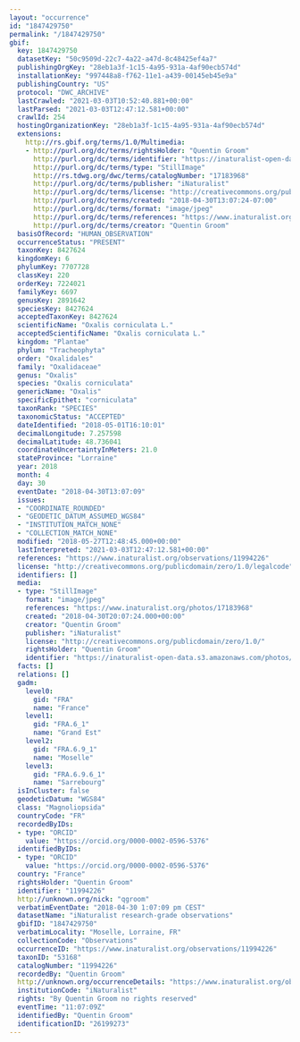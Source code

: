 ```yaml
---
layout: "occurrence"
id: "1847429750"
permalink: "/1847429750"
gbif:
  key: 1847429750
  datasetKey: "50c9509d-22c7-4a22-a47d-8c48425ef4a7"
  publishingOrgKey: "28eb1a3f-1c15-4a95-931a-4af90ecb574d"
  installationKey: "997448a8-f762-11e1-a439-00145eb45e9a"
  publishingCountry: "US"
  protocol: "DWC_ARCHIVE"
  lastCrawled: "2021-03-03T10:52:40.881+00:00"
  lastParsed: "2021-03-03T12:47:12.581+00:00"
  crawlId: 254
  hostingOrganizationKey: "28eb1a3f-1c15-4a95-931a-4af90ecb574d"
  extensions:
    http://rs.gbif.org/terms/1.0/Multimedia:
    - http://purl.org/dc/terms/rightsHolder: "Quentin Groom"
      http://purl.org/dc/terms/identifier: "https://inaturalist-open-data.s3.amazonaws.com/photos/17183968/original.jpeg?1525191005"
      http://purl.org/dc/terms/type: "StillImage"
      http://rs.tdwg.org/dwc/terms/catalogNumber: "17183968"
      http://purl.org/dc/terms/publisher: "iNaturalist"
      http://purl.org/dc/terms/license: "http://creativecommons.org/publicdomain/zero/1.0/"
      http://purl.org/dc/terms/created: "2018-04-30T13:07:24-07:00"
      http://purl.org/dc/terms/format: "image/jpeg"
      http://purl.org/dc/terms/references: "https://www.inaturalist.org/photos/17183968"
      http://purl.org/dc/terms/creator: "Quentin Groom"
  basisOfRecord: "HUMAN_OBSERVATION"
  occurrenceStatus: "PRESENT"
  taxonKey: 8427624
  kingdomKey: 6
  phylumKey: 7707728
  classKey: 220
  orderKey: 7224021
  familyKey: 6697
  genusKey: 2891642
  speciesKey: 8427624
  acceptedTaxonKey: 8427624
  scientificName: "Oxalis corniculata L."
  acceptedScientificName: "Oxalis corniculata L."
  kingdom: "Plantae"
  phylum: "Tracheophyta"
  order: "Oxalidales"
  family: "Oxalidaceae"
  genus: "Oxalis"
  species: "Oxalis corniculata"
  genericName: "Oxalis"
  specificEpithet: "corniculata"
  taxonRank: "SPECIES"
  taxonomicStatus: "ACCEPTED"
  dateIdentified: "2018-05-01T16:10:01"
  decimalLongitude: 7.257598
  decimalLatitude: 48.736041
  coordinateUncertaintyInMeters: 21.0
  stateProvince: "Lorraine"
  year: 2018
  month: 4
  day: 30
  eventDate: "2018-04-30T13:07:09"
  issues:
  - "COORDINATE_ROUNDED"
  - "GEODETIC_DATUM_ASSUMED_WGS84"
  - "INSTITUTION_MATCH_NONE"
  - "COLLECTION_MATCH_NONE"
  modified: "2018-05-27T12:48:45.000+00:00"
  lastInterpreted: "2021-03-03T12:47:12.581+00:00"
  references: "https://www.inaturalist.org/observations/11994226"
  license: "http://creativecommons.org/publicdomain/zero/1.0/legalcode"
  identifiers: []
  media:
  - type: "StillImage"
    format: "image/jpeg"
    references: "https://www.inaturalist.org/photos/17183968"
    created: "2018-04-30T20:07:24.000+00:00"
    creator: "Quentin Groom"
    publisher: "iNaturalist"
    license: "http://creativecommons.org/publicdomain/zero/1.0/"
    rightsHolder: "Quentin Groom"
    identifier: "https://inaturalist-open-data.s3.amazonaws.com/photos/17183968/original.jpeg?1525191005"
  facts: []
  relations: []
  gadm:
    level0:
      gid: "FRA"
      name: "France"
    level1:
      gid: "FRA.6_1"
      name: "Grand Est"
    level2:
      gid: "FRA.6.9_1"
      name: "Moselle"
    level3:
      gid: "FRA.6.9.6_1"
      name: "Sarrebourg"
  isInCluster: false
  geodeticDatum: "WGS84"
  class: "Magnoliopsida"
  countryCode: "FR"
  recordedByIDs:
  - type: "ORCID"
    value: "https://orcid.org/0000-0002-0596-5376"
  identifiedByIDs:
  - type: "ORCID"
    value: "https://orcid.org/0000-0002-0596-5376"
  country: "France"
  rightsHolder: "Quentin Groom"
  identifier: "11994226"
  http://unknown.org/nick: "qgroom"
  verbatimEventDate: "2018-04-30 1:07:09 pm CEST"
  datasetName: "iNaturalist research-grade observations"
  gbifID: "1847429750"
  verbatimLocality: "Moselle, Lorraine, FR"
  collectionCode: "Observations"
  occurrenceID: "https://www.inaturalist.org/observations/11994226"
  taxonID: "53168"
  catalogNumber: "11994226"
  recordedBy: "Quentin Groom"
  http://unknown.org/occurrenceDetails: "https://www.inaturalist.org/observations/11994226"
  institutionCode: "iNaturalist"
  rights: "By Quentin Groom no rights reserved"
  eventTime: "11:07:09Z"
  identifiedBy: "Quentin Groom"
  identificationID: "26199273"
---
```

